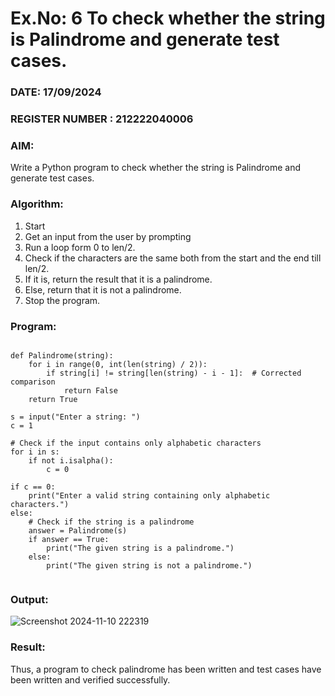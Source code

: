 # Ex.No: 6 To check whether the string is Palindrome and generate test cases.

### DATE:   17/09/2024                                                                         
### REGISTER NUMBER : 212222040006
### AIM: 
Write a Python program to check whether the string is Palindrome and generate test cases. 
### Algorithm:
1. Start
2. Get an input from the user by prompting 
3. Run a loop form 0 to len/2.
4. Check if the characters are the same both from the start and the end till len/2. 
5. If it is, return the result that it is a palindrome.
6. Else, return that it is not a palindrome. 
7. Stop the program.
### Program:
```

def Palindrome(string): 
    for i in range(0, int(len(string) / 2)): 
        if string[i] != string[len(string) - i - 1]:  # Corrected comparison
            return False 
    return True

s = input("Enter a string: ")
c = 1

# Check if the input contains only alphabetic characters
for i in s:
    if not i.isalpha(): 
        c = 0

if c == 0: 
    print("Enter a valid string containing only alphabetic characters.")
else:
    # Check if the string is a palindrome
    answer = Palindrome(s)
    if answer == True: 
        print("The given string is a palindrome.")
    else: 
        print("The given string is not a palindrome.")


```












### Output:

![Screenshot 2024-11-10 222319](https://github.com/user-attachments/assets/9333853c-691b-4f8b-be5d-89a762993919)




### Result:
Thus, a program to check palindrome has been written and test cases have been written and verified successfully.
